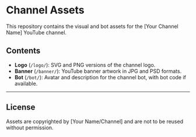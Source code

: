 # Channel Assets

This repository contains the visual and bot assets for the [Your Channel Name] YouTube channel.

## Contents

- **Logo** (`/logo/`): SVG and PNG versions of the channel logo.
- **Banner** (`/banner/`): YouTube banner artwork in JPG and PSD formats.
- **Bot** (`/bot/`): Avatar and description for the channel bot, with bot code if available.

---

## License

Assets are copyrighted by [Your Name/Channel] and are not to be reused without permission.

